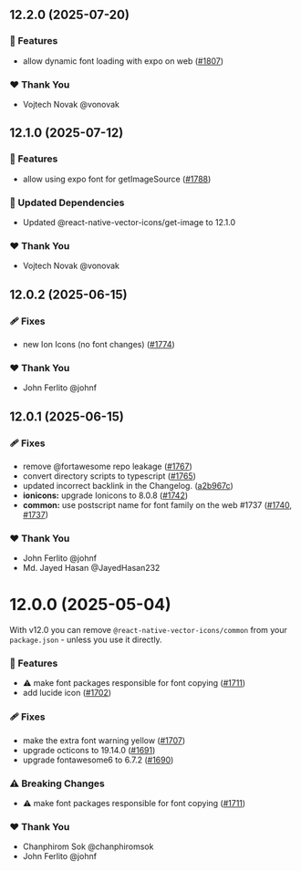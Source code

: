 ## 12.2.0 (2025-07-20)

### 🚀 Features

- allow dynamic font loading with expo on web ([#1807](https://github.com/oblador/react-native-vector-icons/pull/1807))

### ❤️ Thank You

- Vojtech Novak @vonovak

## 12.1.0 (2025-07-12)

### 🚀 Features

- allow using expo font for getImageSource ([#1788](https://github.com/oblador/react-native-vector-icons/pull/1788))

### 🧱 Updated Dependencies

- Updated @react-native-vector-icons/get-image to 12.1.0

### ❤️ Thank You

- Vojtech Novak @vonovak

## 12.0.2 (2025-06-15)

### 🩹 Fixes

- new Ion Icons (no font changes) ([#1774](https://github.com/oblador/react-native-vector-icons/pull/1774))

### ❤️ Thank You

- John Ferlito @johnf

## 12.0.1 (2025-06-15)

### 🩹 Fixes

- remove @fortawesome repo leakage ([#1767](https://github.com/oblador/react-native-vector-icons/pull/1767))
- convert directory scripts to typescript ([#1765](https://github.com/oblador/react-native-vector-icons/pull/1765))
- updated incorrect backlink in the Changelog. ([a2b967c](https://github.com/oblador/react-native-vector-icons/commit/a2b967c))
- **ionicons:** upgrade Ionicons to 8.0.8 ([#1742](https://github.com/oblador/react-native-vector-icons/pull/1742))
- **common:** use postscript name for font family on the web #1737 ([#1740](https://github.com/oblador/react-native-vector-icons/pull/1740), [#1737](https://github.com/oblador/react-native-vector-icons/issues/1737))

### ❤️ Thank You

- John Ferlito @johnf
- Md. Jayed Hasan @JayedHasan232

# 12.0.0 (2025-05-04)

With v12.0 you can remove `@react-native-vector-icons/common` from your `package.json` - unless you use it directly.

### 🚀 Features

- ⚠️  make font packages responsible for font copying ([#1711](https://github.com/oblador/react-native-vector-icons/pull/1711))
- add lucide icon ([#1702](https://github.com/oblador/react-native-vector-icons/pull/1702))

### 🩹 Fixes

- make the extra font warning yellow ([#1707](https://github.com/oblador/react-native-vector-icons/pull/1707))
- upgrade octicons to 19.14.0 ([#1691](https://github.com/oblador/react-native-vector-icons/pull/1691))
- upgrade fontawesome6 to 6.7.2 ([#1690](https://github.com/oblador/react-native-vector-icons/pull/1690))

### ⚠️  Breaking Changes

- ⚠️  make font packages responsible for font copying ([#1711](https://github.com/oblador/react-native-vector-icons/pull/1711))

### ❤️ Thank You

- Chanphirom Sok @chanphiromsok
- John Ferlito @johnf
